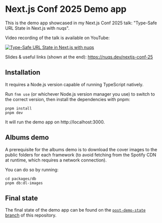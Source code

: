 # Next.js Conf 2025 Demo app

This is the demo app showcased in my Next.js Conf 2025 talk: "Type-Safe URL State in Next.js with nuqs".

Video recording of the talk is available on YouTube:

[![Type-Safe URL State in Next.js with nuqs](https://img.youtube.com/vi/qpczQVJMG1Y/0.jpg)](https://www.youtube.com/watch?v=qpczQVJMG1Y)

Slides & useful links (shown at the end): https://nuqs.dev/nextjs-conf-25

## Installation

It requires a Node.js version capable of running TypeScript natively.

Run `fnm use` (or whichever Node.js version manager you use) to switch to the correct version, then install the dependencies with pnpm:

```
pnpm install
pnpm dev
```

It will run the demo app on http://localhost:3000.

## Albums demo

A prerequisite for the albums demo is to download the cover images
to the public folders for each framework (to avoid fetching from the
Spotify CDN at runtime, which requires a network connection).

You can do so by running:

```
cd packages/db
pnpm db:dl-images
```

## Final state

The final state of the demo app can be found on the [`post-demo-state` branch](https://github.com/franky47/nextjs-conf-25-demo/tree/post-demo-state) of this repository.

